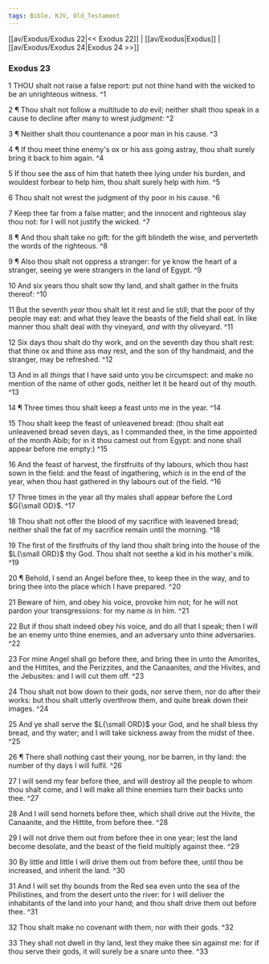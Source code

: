 ```yaml
---
tags: Bible, KJV, Old_Testament
---
```


[[av/Exodus/Exodus 22|<< Exodus 22]] | [[av/Exodus|Exodus]] | [[av/Exodus/Exodus 24|Exodus 24 >>]]

### Exodus 23

1 THOU shalt not raise a false report: put not thine hand with the wicked to be an unrighteous witness. ^1

2 ¶ Thou shalt not follow a multitude to _do_ evil; neither shalt thou speak in a cause to decline after many to wrest _judgment:_ ^2

3 ¶ Neither shalt thou countenance a poor man in his cause. ^3

4 ¶ If thou meet thine enemy's ox or his ass going astray, thou shalt surely bring it back to him again. ^4

5 If thou see the ass of him that hateth thee lying under his burden, and wouldest forbear to help him, thou shalt surely help with him. ^5

6 Thou shalt not wrest the judgment of thy poor in his cause. ^6

7 Keep thee far from a false matter; and the innocent and righteous slay thou not: for I will not justify the wicked. ^7

8 ¶ And thou shalt take no gift: for the gift blindeth the wise, and perverteth the words of the righteous. ^8

9 ¶ Also thou shalt not oppress a stranger: for ye know the heart of a stranger, seeing ye were strangers in the land of Egypt. ^9

10 And six years thou shalt sow thy land, and shalt gather in the fruits thereof: ^10

11 But the seventh _year_ thou shalt let it rest and lie still; that the poor of thy people may eat: and what they leave the beasts of the field shall eat. In like manner thou shalt deal with thy vineyard, _and_ with thy oliveyard. ^11

12 Six days thou shalt do thy work, and on the seventh day thou shalt rest: that thine ox and thine ass may rest, and the son of thy handmaid, and the stranger, may be refreshed. ^12

13 And in all _things_ that I have said unto you be circumspect: and make no mention of the name of other gods, neither let it be heard out of thy mouth. ^13

14 ¶ Three times thou shalt keep a feast unto me in the year. ^14

15 Thou shalt keep the feast of unleavened bread: (thou shalt eat unleavened bread seven days, as I commanded thee, in the time appointed of the month Abib; for in it thou camest out from Egypt: and none shall appear before me empty:) ^15

16 And the feast of harvest, the firstfruits of thy labours, which thou hast sown in the field: and the feast of ingathering, _which_ _is_ in the end of the year, when thou hast gathered in thy labours out of the field. ^16

17 Three times in the year all thy males shall appear before the Lord $G{\small OD}$. ^17

18 Thou shalt not offer the blood of my sacrifice with leavened bread; neither shall the fat of my sacrifice remain until the morning. ^18

19 The first of the firstfruits of thy land thou shalt bring into the house of the $L{\small ORD}$ thy God. Thou shalt not seethe a kid in his mother's milk. ^19

20 ¶ Behold, I send an Angel before thee, to keep thee in the way, and to bring thee into the place which I have prepared. ^20

21 Beware of him, and obey his voice, provoke him not; for he will not pardon your transgressions: for my name _is_ in him. ^21

22 But if thou shalt indeed obey his voice, and do all that I speak; then I will be an enemy unto thine enemies, and an adversary unto thine adversaries. ^22

23 For mine Angel shall go before thee, and bring thee in unto the Amorites, and the Hittites, and the Perizzites, and the Canaanites, _and_ the Hivites, and the Jebusites: and I will cut them off. ^23

24 Thou shalt not bow down to their gods, nor serve them, nor do after their works: but thou shalt utterly overthrow them, and quite break down their images. ^24

25 And ye shall serve the $L{\small ORD}$ your God, and he shall bless thy bread, and thy water; and I will take sickness away from the midst of thee. ^25

26 ¶ There shall nothing cast their young, nor be barren, in thy land: the number of thy days I will fulfil. ^26

27 I will send my fear before thee, and will destroy all the people to whom thou shalt come, and I will make all thine enemies turn their backs unto thee. ^27

28 And I will send hornets before thee, which shall drive out the Hivite, the Canaanite, and the Hittite, from before thee. ^28

29 I will not drive them out from before thee in one year; lest the land become desolate, and the beast of the field multiply against thee. ^29

30 By little and little I will drive them out from before thee, until thou be increased, and inherit the land. ^30

31 And I will set thy bounds from the Red sea even unto the sea of the Philistines, and from the desert unto the river: for I will deliver the inhabitants of the land into your hand; and thou shalt drive them out before thee. ^31

32 Thou shalt make no covenant with them, nor with their gods. ^32

33 They shall not dwell in thy land, lest they make thee sin against me: for if thou serve their gods, it will surely be a snare unto thee. ^33
